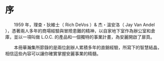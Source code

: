 # 序

&emsp;&emsp;1959 年，理查・狄維士（ Rich DeVos ）& 杰・溫安洛（ Jay Van Andel ），憑著兩人多年的商場經驗與冒險患難的精神，以自家地下室作為辦公室和倉庫，並以一項叫做 L.O.C. 的產品和一個獨特的事業計畫，為安麗開啟了扉頁。

&emsp;&emsp;本冊華瀚集所節錄的是兩位創辦人累積多年的直銷經驗，所寫下的智慧結晶，相信這些內容可以讓你確實掌握安麗事業的精髓。
